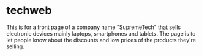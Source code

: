 # techweb

This is for a front page of a company name "SupremeTech" that sells electronic devices mainly laptops, smartphones and tablets. The page is to let people know about the discounts and low prices of the products they're selling.

